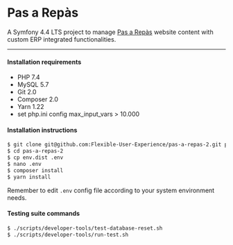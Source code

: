 Pas a Repàs
===========

A Symfony 4.4 LTS project to manage [Pas a Repàs](http://www.pasarepas.cat) website content with custom ERP integrated functionalities.

---

#### Installation requirements

* PHP 7.4
* MySQL 5.7
* Git 2.0
* Composer 2.0
* Yarn 1.22
* set php.ini config max_input_vars > 10.000

#### Installation instructions

```bash
$ git clone git@github.com:Flexible-User-Experience/pas-a-repas-2.git pas-a-repas-2
$ cd pas-a-repas-2
$ cp env.dist .env
$ nano .env
$ composer install
$ yarn install
```

Remember to edit `.env` config file according to your system environment needs.

#### Testing suite commands

```bash
$ ./scripts/developer-tools/test-database-reset.sh
$ ./scripts/developer-tools/run-test.sh
```
